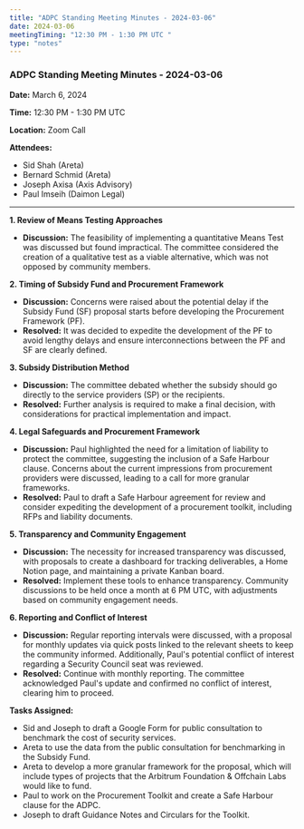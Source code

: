 ```yaml
---
title: "ADPC Standing Meeting Minutes - 2024-03-06"
date: 2024-03-06
meetingTiming: "12:30 PM - 1:30 PM UTC "
type: "notes"
---
```


### ADPC Standing Meeting Minutes - 2024-03-06

**Date:** March 6, 2024

**Time:** 12:30 PM - 1:30 PM UTC

**Location:** Zoom Call

**Attendees:**

- Sid Shah (Areta)
- Bernard Schmid (Areta)
- Joseph Axisa (Axis Advisory)
- Paul Imseih (Daimon Legal)

---

**1. Review of Means Testing Approaches**

- **Discussion:** The feasibility of implementing a quantitative Means Test was discussed but found impractical. The committee considered the creation of a qualitative test as a viable alternative, which was not opposed by community members.

**2. Timing of Subsidy Fund and Procurement Framework**

- **Discussion:** Concerns were raised about the potential delay if the Subsidy Fund (SF) proposal starts before developing the Procurement Framework (PF).
- **Resolved:** It was decided to expedite the development of the PF to avoid lengthy delays and ensure interconnections between the PF and SF are clearly defined.

**3. Subsidy Distribution Method**

- **Discussion:** The committee debated whether the subsidy should go directly to the service providers (SP) or the recipients.
- **Resolved:** Further analysis is required to make a final decision, with considerations for practical implementation and impact.

**4. Legal Safeguards and Procurement Framework**

- **Discussion:** Paul highlighted the need for a limitation of liability to protect the committee, suggesting the inclusion of a Safe Harbour clause. Concerns about the current impressions from procurement providers were discussed, leading to a call for more granular frameworks.
- **Resolved:** Paul to draft a Safe Harbour agreement for review and consider expediting the development of a procurement toolkit, including RFPs and liability documents.

**5. Transparency and Community Engagement**

- **Discussion:** The necessity for increased transparency was discussed, with proposals to create a dashboard for tracking deliverables, a Home Notion page, and maintaining a private Kanban board.
- **Resolved:** Implement these tools to enhance transparency. Community discussions to be held once a month at 6 PM UTC, with adjustments based on community engagement needs.

**6. Reporting and Conflict of Interest**

- **Discussion:** Regular reporting intervals were discussed, with a proposal for monthly updates via quick posts linked to the relevant sheets to keep the community informed. Additionally, Paul's potential conflict of interest regarding a Security Council seat was reviewed.
- **Resolved:** Continue with monthly reporting. The committee acknowledged Paul's update and confirmed no conflict of interest, clearing him to proceed.

**Tasks Assigned:**

- Sid and Joseph to draft a Google Form for public consultation to benchmark the cost of security services.
- Areta to use the data from the public consultation for benchmarking in the Subsidy Fund.
- Areta to develop a more granular framework for the proposal, which will include types of projects that the Arbitrum Foundation & Offchain Labs would like to fund.
- Paul to work on the Procurement Toolkit and create a Safe Harbour clause for the ADPC.
- Joseph to draft Guidance Notes and Circulars for the Toolkit.
